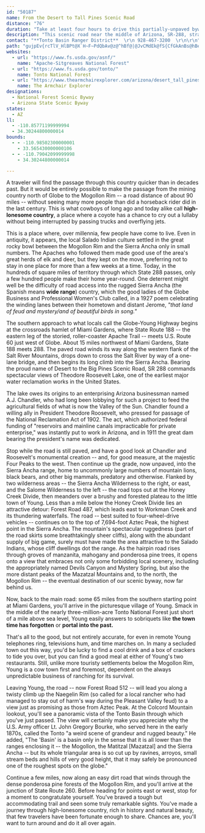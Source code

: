 ```yaml
---
id: "50187"
name: From the Desert to Tall Pines Scenic Road
distance: "76"
duration: "Take at least four hours to drive this partially-unpaved byway."
description: "This scenic road near the middle of Arizona, SR-288, straddles the Tonto and Apache-Sitgreaves National Forests in central Arizona, running north-south through the Sierra Ancha mountains from the junction with SR 260 to SR 188."
contact: "**Tonto Basin Ranger District**  \r\n 928-467-3200  \r\n\r\n"
path: "gujpEv{rcTlV_HlBPt@X`H~F~PdQbAv@z@^hBf@|@JvCMdEk@fS{CfGkAnBs@hBeApM{IfAc@~@OvF]lBYhBy@hD{CnJmLz@s@~a@uUxDsCtEyE~CoCrBe@zId@vD_@jBs@r@c@fGuFxD{Dv@g@~Ak@jN}A`GaA~AD`Gs@nCk@`CkAd@[Xe@~@q@x@iDb@i@xAgA`NoHRQ`@mABsEHy@R_Aj@kAhAoAt@k@r@WjGHhBKXKJYKaAo@qAsCgLy@{BGk@J_@P_@l@Gt@JbEhAlFAx@c@lBuBnBY`E?dBy@D_@[wAn@wDsByCUy@CwCL_BxAoJn@yBh@aAdC}ClBsB|@o@z@QpFfB^Jb@EpJaFnFaD|@_@nB_@lCEhEFdKpErBfA|Br@bBLvJgAlFXbBBvY{J~b@kM|CgAr@{@xB_EbBkCxBoCd@_AbAyCtAeI`A{BrF_HxCiFvAmBhE_ExA_AbBq@xAGnALh@RxAAfJ_DvAsAn@gA|ByE`IiGrE{Qx@sCn@kAx@mAnAkAr@[lC]d@Sh@m@n@qAjH_Xp@_BVe@x@e@|GeCxB_@pIc@nOqDbC?`NdApA^fAr@fFrDlCtEfBvBlZvVl@^rJjCnF`E`ExApBR~A_@dAmAtFeItAs@nA?bCl@hPjFlAj@j@fAvAzGh@lAjAfA|DvAp@L|CV|K^rJ`DzEj@xAIfD}@dDYvFQxAZvDvBvF~DhA`AxAxBXl@^vA~BvNKlAsE|QIjANdCElA{C~J[nB?lEHlD|Ht[b@bBrAxCtAjBbBjAlBtD~@jDnBnCNv@TtGAv@_@fCNfAT`@Zb@v@l@xBlAl@H~Ac@nA\\b@l@d@lAvC`AdAn@^t@LhBgDbRcBhHmAjBKZEvAHfBIrCOr@mA`DEr@^bBz@rBb@tABbEb@l@dALz@f@\\~@?~AKl@eDlKeCdJsDdT]xAy@rBgAjAiN`HmAlA_ElHi@nBgAjF}FzP[f@q@p@eCtAuAvAw@~AiA`H_@lAiE~H{B|Gu@|AeBhAq@VkAdAyDzG{JhKm@dA{@`CYrBSxI[fCc@dCsBlHEf@DxANl@bArB\\jABd@Q`C?~@Pj@v@~@d@~@D`@?x@e@fCAj@Jf@l@p@j@Fr@[jCyIl@iA^c@lAs@xAMjA?pATd@Vt@d@~@jA|@nCJrAG~Aw@dCUlA?~@RlB?`AMh@Wh@mCbDiArBqAfAk@x@c@fBs@`Fi@bBu@`BiCfIUxAYdFBl@Pd@rC`D^fAHj@EtASt@o@h@O|@?Z^dApGzJbCdEh@~At@tEh@dBvHnNl@jAPz@VzBCxGIjDo@`I?fAN`BXjAn@~Ax@z@tNxK|Ax@hAVvJt@lCb@|K|DnIp@lEl@l}@b]xQrC`JfDbYlJnJzBfJvC~PvEzHZfEEvEf@z@RvG`DlEvAhVzFrSpEtBl@zDhB|KvGfBr@pAjALz@Bz@KdO?x`@ItNHtAKfaBdAhBpAjAdIGrINpLH`h@O`GHrCj@jStJv@TvEv@zCr@p@x@Tp@PzARdFr@nDvDbPhAvClBlDjAxAbBfBhB|AnQtLbCtBpEdFtA`ApDdAbFF^HZRb@FrAKr@{@FcAk@mC?iAR_AP_@f@YnF}@vB?~BXb@Xn@v@fCxD`@R|@Jr@Wh@g@d@}@xBaCfD{AbCYd@Yb@k@Tq@h@sCb@yAr@aAtCqCrA{@hBk@hDy@zDe@j@YVqADuAj@sCrBqBXuARk@d@_@t@Md@Rl@Db@}@h@SvBPdCk@~@JZLlApAb@lA?d@N`@THXKn@qARSh@M`ALv@f@TDtA[v@D|CfCp@RLAjAkA`@GxA@bBj@dAC|EaAb@g@XcAOsB@uCi@qAKmCg@uBKw@?m@JwBx@{I\\s@ZSnC_@`E?vAkAr@GrFzB\\H`AEr@Qx@s@nBsDl@L~BvFNT\\PTFx@K|HmB|AExBbA|Br@bDrDzBzAzEdAbCjAbBFhAUd@[L]y@sGDeATc@~@UfC?hAmAt@]|@AbBZ`@Mn@q@f@Md@LT^b@hBRZj@^T?fAsAr@KhHxBl@\\n@r@Nr@El@n@pBNbANJ\\DTQ\\a@tAsCt@Qb@B~@X|BrAXFz@Mx@y@h@gBXi@rCcArB_CXQtAG|FnBrAB`DeAdAk@`L{HrBaAhN_FvFeAxCkAnADlGdArDAlRmEbI_Br@YfI}Ef@i@~A_DtOkb@x@uAl@o@t@g@hSmEzL{BpJeCbBKh@DdCp@bOfFbHfBzGtBnCn@|AHrGaA`CJr@LbJrFhHfFvA|@l@Lx@FpHg@nEEvEy@pI{BxB]jB?pAVbAr@nBxBlEnDr@b@vDlAbCl@nBPpINh@PxA`AfDjD~CtDrQfSzArA|@~Ar@`Dd@bAt@`ApAp@bD`@pKrBhFj@`GfApHPvEIn@Mf@StDyDh@MzAX|EjBfB~@vA`An@XrE~@tARvQ?rF`@b@I~@cAhBeAnA[jBEf@RNRHXJpCVd@TTn@Pl@AnCs@rAk@dCeB\\{@?w@QmBPeAhDuEfBiBhAy@xD}AbAo@lEuD`]}W`W}SrDgCx@_@XKhBCrHHj]~@fBTlJxDbD^dIY~AJnCj@hBLlAXx@GrBw@bAw@rBmDJ?RPBj@s@bJ?p@Jd@n@dAhChCpA~@^~@~@dAr@~Bx@dAn@XxB?NNh@pAPJd@Lt@Gd@FNPr@lCn@Z|@GdAy@dAXh@G`@D~@bAfAlFv@pAn@^pCx@p@j@v@fA`Bj@bCPbA[n@_@lA}Ad@_BNeDRKZJv@jBxA|HbBxETfCcAdI?~E[rBe@t@}@zBMvCXt@bBNn@XhB^bAxCj@`@pADhAMxCr@rAzBXRpHxBvGpAx@@~Au@N?hAr@lBlBdBGb@L~BjApEX~AfAx@z@h@Dx@\\nBdAvB~@bD`@vDdAjA@^GrAgBxAo@rBBbAZ^Bh@MlBeDz@mAr@e@xAe@rDm@lDX`KSXS\\wBVq@r@[xAG~@L|@XbAz@x@BJEHs@SqB?s@\\kAd@m@nAs@xCs@f@EhAJbD~@rF`Eh@RVBdEe@|BI`Gr@hBYtEoB`Cq@rASbCAnAWr@Q~AaApBg@fIEnFf@r@En@a@|C_EjAe@v@M`C@j@JnAr@|AlCt@l@lBv@bCp@bBlAlOzHfCf@rBpA`FxEn@ZbEl@tC|@tCp@tChClBlAnEdApHl@fEv@rCxAhEfF`DvAlEWxDxA`Ce@bEp@rBl@xBrA|FxBrD`BlDa@lGe@|APdKbCz@x@hA~AbAbAZLl@LpJv@r@K\\a@@Ue@iAyBsC[k@aEuPSsBIsBHs@xAmBh@KpAd@`CxC|ArAlClAhF`BvCpAfIzJdAJn@RlE~BbB`Ct@~@b@RvBRxAv@\\DZTn@~@bBdArGdA`IjBh@CTQfFcFlDqA~ByBXo@?q@_AeFXmC@yAkAyCOo@IcBDcBb@eCh@wBHoDMsA_CeGcCuCyB_BOSCWDQfDcEXyAPeDLYTELHVnA^~@@f@QnALNTAp@eATS^Ct@PRGJi@BoC^k@D_@Ks@Yy@NYhA@h@XlGjFfD~CxErBr@d@xB|BnAv@bA^j@?t@QtA{@x@Wt@M~BEl@M|BgDx@k@|HaAbFe@bEOl@Or@}@~A{EX_@rCmAhCs@hA_A|CqGbA}D`@m@b@Qf@Fz@rAb@|A^rBTh@vGvFvB`AhEr@j@d@h@p@xCfA`APnA?xALn@\\hAlAlBx@hADxCQvB?rDf@xBr@lFB|BKxDa@lCk@bEmC^Qt@Ef@JXPzC|D|@d@|A^rDLpG?|Fi@rJkBzJeCnDmAnHeD|EuC~BeB`AaAn@kC^mDNe@x@u@fDsBn@_AnA_CxB}ArCiC|@e@|AWt@H^f@bAtDPVbFlFx@j@r@^|ARxAYbByAn@qArB{Fx@gB`CyDpAgBnAo@|CUvC_B~SoSvFmAdEkE~EoBbA_AdAYhBDfCsAd@EX@nBx@\\d@hApDNr@W~AkCpF}@xDCx@XP|BSb@Rx@vBzAl@R^XzAT\\fC`Ah@x@Hl@n@~@^VhCz@|@~AzAjAl@x@dBx@\\Zt@rDnBdFRXfBlA^^FP?Xg@dBCl@n@tBXbB^n@`GjEHPEzDJ^bCnEd@vB\\fAZ`@h@b@bDt@tA|@lCrCzFxEfJtJfGfFj@~@bAtBr@p@|HxBbCfBpD`DlK~DfCj@lAF~BEdAIjDw@hz@oVhEaAjE]vEMhFBtNbBRNhDZ|BArAQzTaG`BY~ACn@MvEyAbEaB|FqCrAaA|@sAx@wB^_CDmBOcLl@mCjAmB~PgUfBcBp@_@|Ae@zHqAhA_@nfAsb@jPmFdNaEfKkDdIsCjHaDp@Eb@F|BjBbCjAdA?r@]^g@xEyIzCgErKcMnGaGrEgFtAcBdCoD~Tsi@rAaC`AiAlA{@fIyCrAm@zJiJtDyBzAkA|IiKbAwAlFuK`GcUrDsDn@_AnDmHpBuB~B}A`AoCLQfDj@NXRz@NxDh@dCGnDFxCd@pC^zAbDdHdAtAbB~Anm@h_@jAf@fVfGvAj@hAt@hBbB|CnDrQtRxBzAvBbAfEr@pCz@zNrJxBjArf@pUbCr@fBRdQd@dObBxAHlDB|CMnBW|VyExMyAxBDlCXnBd@bFfEjO|OpAhBh@`B^dCFbB"
websites:
  - url: "https://www.fs.usda.gov/asnf/"
    name: "Apache-Sitgreaves National Forest"
  - url: "https://www.fs.usda.gov/tonto/"
    name: Tonto National Forest
  - url: "https://www.thearmchairexplorer.com/arizona/desert_tall_pines_road.php"
    name: The Armchair Explorer
designations:
  - National Forest Scenic Byway
  - Arizona State Scenic Byway
states:
  - AZ
ll:
  - -110.85771199999994
  - 34.30244800000014
bounds:
  - - -110.98502300000001
    - 33.565430000000106
  - - -110.79042099999998
    - 34.30244800000014

---
```


A traveler will find the passage through this country quicker than in decades past. But it would be entirely possible to make the passage from the mining country north of Globe to the Mogollon Rim -- a road distance of about 90 miles -- without seeing many more people than did a horseback rider did in the last century. This is what cowboys of long ago and today alike call **high-lonesome country**, a place where a coyote has a chance to cry out a lullaby without being interrupted by passing trucks and overflying jets.

This is a place where, over millennia, few people have come to live. Even in antiquity, it appears, the local Salado Indian culture settled in the great rocky bowl between the Mogollon Rim and the Sierra Ancha only in small numbers. The Apaches who followed them made good use of the area's great herds of elk and deer, but they kept on the move, preferring not to stay in one place for more than a few weeks at a time. Today, in the hundreds of square miles of territory through which State 288 passes, only a few hundred people make their home year-round. One deterrent might well be the difficulty of road access into the rugged Sierra Ancha (the Spanish means **wide range**) country, which the good ladies of the Globe Business and Professional Women's Club called, in a 1927 poem celebrating the winding lanes between their hometown and distant Jerome, *"that land of feud and mystery/and of beautiful birds in song."*

The southern approach to what locals call the Globe-Young Highway begins at the crossroads hamlet of Miami Gardens, where State Route 188 -- the eastern leg of the storied, roller-coaster Apache Trail -- meets U.S. Route 60 just west of Globe. About 15 miles northwest of Miami Gardens, State 188 meets 288. The paved road winds its way along the western flank of the Salt River Mountains, drops down to cross the Salt River by way of a one-lane bridge, and then begins its long climb into the Sierra Ancha. Bearing the proud name of Desert to the Big Pines Scenic Road, SR 288 commands spectacular views of Theodore Roosevelt Lake, one of the earliest major water reclamation works in the United States.

The lake owes its origins to an enterprising Arizona businessman named A.J. Chandler, who had long been lobbying for such a project to feed the agricultural fields of what is now the Valley of the Sun. Chandler found a willing ally in President Theodore Roosevelt, who pressed for passage of the National Reclamation Act of 1902. The act, which authorized federal funding of "reservoirs and mainline canals impracticable for private enterprise," was instantly put to work in Arizona, and in 1911 the great dam bearing the president's name was dedicated.

Stop while the road is still paved, and have a good look at Chandler and Roosevelt's monumental creation -- and, for good measure, at the majestic Four Peaks to the west. Then continue up the grade, now unpaved, into the Sierra Ancha range, home to uncommonly large numbers of mountain lions, black bears, and other big mammals, predatory and otherwise. Flanked by two wilderness areas -- the Sierra Ancha Wilderness to the right, or east, and the Salome Wilderness to the left -- the road tops out at the Honey Creek Divide, then meanders over a brushy and forested plateau to the little town of Young. Less than a mile below the Honey Creek Divide lies an attractive detour: Forest Road 487, which leads east to Workman Creek and its thundering waterfalls. The road -- best suited to four-wheel-drive vehicles -- continues on to the top of 7,694-foot Aztec Peak, the highest point in the Sierra Ancha. The mountain's spectacular ruggedness (part of the road skirts some breathtakingly sheer cliffs), along with the abundant supply of big game, surely must have made the area attractive to the Salado Indians, whose cliff dwellings dot the range. As the hairpin road rises through groves of manzanita, mahogany and ponderosa pine trees, it opens onto a view that embraces not only some forbidding local scenery, including the appropriately named Devils Canyon and Mystery Spring, but also the more distant peaks of the Mazatzal Mountains and, to the north, the Mogollon Rim -- the eventual destination of our scenic byway, now far behind us.

Now, back to the main road: some 65 miles from the southern starting point at Miami Gardens, you'll arrive in the picturesque village of Young. Smack in the middle of the nearly three-million-acre Tonto National Forest just short of a mile above sea level, Young easily answers to sobriquets like **the town time has forgotten** or **portal into the past.**

That's all to the good, but not entirely accurate, for even in remote Young telephones ring, televisions hum, and time marches on. In many a secluded town out this way, you'd be lucky to find a cool drink and a box of crackers to tide you over, but you can find a good meal at either of Young's two restaurants. Still, unlike more touristy settlements below the Mogollon Rim, Young is a cow town first and foremost, dependent on the always unpredictable business of ranching for its survival.

Leaving Young, the road -- now Forest Road 512 -- will lead you along a twisty climb up the Naegelin Rim (so called for a local rancher who had managed to stay out of harm's way during the Pleasant Valley feud) to a view just as promising as those from Aztec Peak. At the Colcord Mountain lookout, you'll see a panoramic vista of the Tonto Basin through which you've just passed. The view will certainly make you appreciate why the U.S. Army officer Lt. John Gregory Bourke, who served here in the early 1870s, called the Tonto "a weird scene of grandeur and rugged beauty." He added, "The 'Basin' is a basin only in the sense that it is all lower than the ranges enclosing it -- the Mogollon, the Matitzal [Mazatzal] and the Sierra Ancha -- but its whole triangular area is so cut up by ravines, arroyos, small stream beds and hills of very good height, that it may safely be pronounced one of the roughest spots on the globe."

Continue a few miles, now along an easy dirt road that winds through the dense ponderosa pine forests of the Mogollon Rim, and you'll arrive at the junction of State Route 260. Before heading for points east or west, stop for a moment to congratulate yourself. You've braved a tough but accommodating trail and seen some truly remarkable sights. You've made a journey through high-lonesome country, rich in history and natural beauty, that few travelers have been fortunate enough to share. Chances are, you'll want to turn around and do it all over again.

